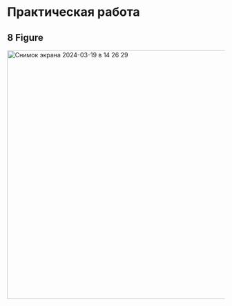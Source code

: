 # Практическая работа 



## 8 Figure


<img width="576" alt="Снимок экрана 2024-03-19 в 14 26 29" src="https://github.com/Mogohtml/flutter-5/assets/137728678/00064f71-c683-4a69-8fa1-4f1c5729e637">
